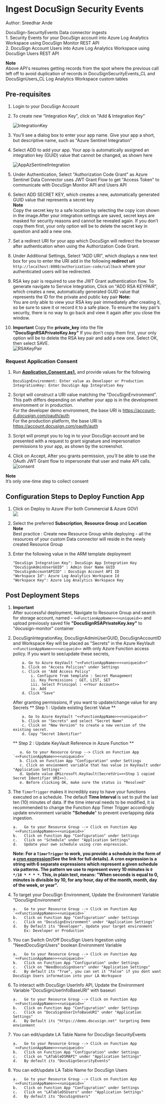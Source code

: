 # Ingest DocuSign Security Events
Author: Sreedhar Ande

DocuSign-SecurityEvents Data connector ingests   
	1. Security Events for your DocuSign account into Azure Log Analytics Workspace using DocuSign Monitor REST API  
	2. DocuSign Account Users into Azure Log Analytics Workspace using DocuSign Users REST API  

**Note**  
Above API's resumes getting records from the spot where the previous call left off to avoid duplication of records in DocuSignSecurityEvents_CL and DocuSignUsers_CL Log Analytics Workspace custom tables

## **Pre-requisites**
1. Login to your DocuSign Account  

2. To create new "Integration Key", click on "Add & Integration Key"  

   ![IntegrationKey](./images/2IntegrationKey.png)  
   
3. You’ll see a dialog box to enter your app name. Give your app a short, but descriptive name, such as "Azure Sentinel Integration"  

4. Select ADD to add your app. Your app is automatically assigned an integration key (GUID) value that cannot be changed, as shown here  

   ![AppAzSentinelIntegration](./images/AppAzSentinelIntegration.png)  
   
5. Under Authentication, Select "Authorization Code Grant" as Azure Sentinel Data Connector uses JWT Grant Flow to get "Access Token" to communicate with DocuSign Monitor API and Users API  
 
6. Select ADD SECRET KEY, which creates a new, automatically generated GUID value that represents a secret key  
   **Note**  
   Copy the secret key to a safe location by selecting the copy icon shown in the image.After your integration settings are saved, secret keys are masked for security reasons and cannot be revealed again. If you don’t copy them first, your only option will be to delete the secret key in question and add a new one.  
   
7. Set a redirect URI for your app which DocuSign will redirect the browser after authentication when using the Authorization Code Grant.  

8. Under Additional Settings, Select "ADD URI", which displays a new text box for you to enter the URI add in the following **redirect uri** `http://localhost:8080/authorization-code/callback` where your authenticated users will be redirected.  

9. RSA key pair is required to use the JWT Grant authentication flow. To generate navigate to Service Integration, Click on "ADD RSA KEYPAIR", which creates a new, automatically generated GUID value that represents the ID for the private and public key pair
   **Note:**  
   You are only able to view your RSA key pair immediately after creating it, so be sure to save it or record it to a safe place. To ensure the key pair’s security, there is no way to go back and view it again after you close the window.  

10. **Important** Copy the **private_key** into the file **"DocuSignRSAPrivateKey.key"**  If you don’t copy them first, your only option will be to delete the RSA key pair and add a new one. Select OK, then select SAVE.  
   ![RSAKeyPair](./images/RSAKeyPair.png)

### Request Application Consent

1. Run **[Application_Consent.ps1.](./Application_Consent.ps1)** and provide values for the following  
   ```
   DocuSignEnvironment: Enter value as Developer or Production  
   IntegrationKey: Enter DocuSign App Integration Key  
   ```
 
2. Script will construct a URI value matching the "DocuSignEnvironment". This path differs depending on whether your app is in the development environment or in production.  
   For the developer demo environment, the base URI is https://account-d.docusign.com/oauth/auth  
   For the production platform, the base URI is https://account.docusign.com/oauth/auth  

3. Script will prompt you to log in to your DocuSign account and be presented with a request to grant signature and impersonation permissions to your app, as shown by the screenshot.  

4. Click on Accept, After you grants permission, you’ll be able to use the OAuth JWT Grant flow to impersonate that user and make API calls.  
   ![consent](./images/consent.png)

**Note**  
It’s only one-time step to collect consent  


## Configuration Steps to Deploy Function App
1. Click on Deploy to Azure (For both Commercial & Azure GOV)  
   <a href="https://portal.azure.com/#create/Microsoft.Template/uri/https%3A%2F%2Fraw.githubusercontent.com%2Fandedevsecops%2FDocuSign-SecurityEvents%2Fmain%2Fazuredeploy_docusign.json" target="_blank">
    <img src="https://aka.ms/deploytoazurebutton"/>
	</a>
  

2. Select the preferred **Subscription**, **Resource Group** and **Location**  
   **Note**  
   Best practice : Create new Resource Group while deploying - all the resources of your custom Data connector will reside in the newly created Resource 
   Group
   
3. Enter the following value in the ARM template deployment
	```
	"DocuSign Integration Key": DocuSign App Integration Key
	"DocuSignAdminUserGUID" : Admin User Name GUID
	"DocuSignAccountAPIID" : DocuSign Account API ID
	"Workspace Id": Azure Log Analytics Workspace Id​
	"Workspace Key": Azure Log Analytics Workspace Key
	```
	
## Post Deployment Steps
1. **Important**  
   After successful deployment, Navigate to Resource Group and search for storage account, named - `<<FunctionAppName>><<uniqueid>>` and upload previously saved file **"DocuSignRSAPrivateKey.key"** to "docusign-monitor" container  	

2. DocuSignIntegrationKey, DocuSignAdminUserGUID, DocuSignAccountID and Workspace Key will be placed as "Secrets" in the Azure KeyVault `<<FunctionAppName>><<uniqueid>>` with only Azure Function access policy. If you want to see/update these secrets,

	```
		a. Go to Azure KeyVault "<<FunctionAppName>><<uniqueid>>"
		b. Click on "Access Policies" under Settings
		c. Click on "Add Access Policy"
			i. Configure from template : Secret Management
			ii. Key Permissions : GET, LIST, SET
			iii. Select Prinicpal : <<Your Account>>
			iv. Add
		d. Click "Save"

	```
	After granting permissions, If you want to update/change value for any Secrets
	** Step 1 : Update existing Secret Value **
	```
		a. Go to Azure KeyVault "<<FunctionAppName>><<uniqueid>>"
		b. Click on "Secrets" and select "Secret Name"
		c. Click on "New Version" to create a new version of the existing secret.
		d. Copy "Secret Identifier"
	```
	
	** Step 2 : Update KeyVault Reference in Azure Function **
	```
	   a. Go to your Resource Group --> Click on Function App `<<FunctionAppName>><<uniqueid>>`
	   b. Click on Function App "Configuration" under Settings 
	   c. Click on envionment variable that has value in KeyVault under "Application Settings"
	   d. Update value @Microsoft.KeyVault(SecretUri=<<Step 1 copied Secret Identifier URI>>).
	   e. Before clicking OK, make sure the status is "Resolved"
    ```

3. The `TimerTrigger` makes it incredibly easy to have your functions executed on a schedule. The default **Time Interval** is set to pull the last ten (10) minutes of data. If the time interval needs to be modified, it is recommended to change the Function App Timer Trigger accordingly update environment variable **"Schedule**" to prevent overlapping data ingestion.
   ```
   a.	Go to your Resource Group --> Click on Function App `<<FunctionAppName>><<uniqueid>>`
   b.	Click on Function App "Configuration" under Settings 
   c.	Click on "Schedule" under "Application Settings"
   d.	Update your own schedule using cron expression.
   ```
   **Note: For a `TimerTrigger` to work, you provide a schedule in the form of a [cron expression](https://en.wikipedia.org/wiki/Cron#CRON_expression)(See the link for full details). A cron expression is a string with 6 separate expressions which represent a given schedule via patterns. The pattern we use to represent every 10 minutes is `0 */10 * * * *`. This, in plain text, means: "When seconds is equal to 0, minutes is divisible by 10, for any hour, day of the month, month, day of the week, or year".**

4. To target your DocuSign Environment, Update the Environment Variable "DocuSignEnvironment"
   ```
   a.	Go to your Resource Group --> Click on Function App `<<FunctionAppName>><<uniqueid>>`
   b.	Click on Function App "Configuration" under Settings 
   c.	Click on "DocuSignEnvironment" under "Application Settings"
   d.	By Default its "Developer". Update your target environment  
        Ex: Developer or Production`

   ```
5. You can Switch On/Off DocuSign Users Ingestion using "NeedDocuSignUsers" boolean Environment Variable
   ```
   a.	Go to your Resource Group --> Click on Function App `<<FunctionAppName>><<uniqueid>>`
   b.	Click on Function App "Configuration" under Settings 
   c.	Click on "NeedDocuSignUsers" under "Application Settings"
   d.	By default its "True", you can set it "False" if you dont want DocuSign Users information into your LA Workspace
   
   ```

6. To interact with DocuSign UserInfo API, Update the Environment Variable "DocuSignUserInfoBaseURI" with baseuri
   ```
   a.	Go to your Resource Group --> Click on Function App `<<FunctionAppName>><<uniqueid>>`
   b.	Click on Function App "Configuration" under Settings 
   c.	Click on "DocuSignUserInfoBaseURI" under "Application Settings"
   d.	By Default its "https://demo.docusign.net" targeting Demo envionment          `

   ```

7. You can edit/update LA Table Name for DocuSign SecurityEvents
   ```
   a.	Go to your Resource Group --> Click on Function App `<<FunctionAppName>><<uniqueid>>`
   b.	Click on Function App "Configuration" under Settings 
   c.	Click on "LATableDSMAPI" under "Application Settings"
   d.	By default its "DocuSignSecurityEvents" 

   ```

8. You can edit/update LA Table Name for DocuSign Users
   ```
   a.	Go to your Resource Group --> Click on Function App `<<FunctionAppName>><<uniqueid>>`
   b.	Click on Function App "Configuration" under Settings 
   c.	Click on "LATableDSUsers" under "Application Settings"
   d.	By default its "DocuSignUsers" 

   ```
